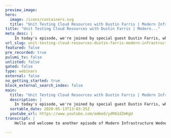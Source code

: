 ```yaml
---
preview_image:
hero:
  image: /icons/containers.svg
  title: "Unit Testing Cloud Resources with Dustin Farris | Modern Infrastructure Wednesday 2020-05-13"
title: "Unit Testing Cloud Resources with Dustin Farris | Modern..."
meta_desc: |
    In today's episode, we're joined by special guest Dustin Farris, who walks us through a testing example from his work in higher education. You can ...
url_slug: unit-testing-cloud-resources-dustin-farris-modern-infrastructure-wednesday-20200513
featured: false
pre_recorded: true
pulumi_tv: false
unlisted: false
gated: false
type: webinars
external: false
no_getting_started: true
block_external_search_index: false
main:
  title: "Unit Testing Cloud Resources with Dustin Farris | Modern Infrastructure Wednesday 2020-05-13"
  description: |
    In today's episode, we're joined by special guest Dustin Farris, who walks us through a testing example from his work in higher education. You can find the code for today's episode at https://github.com/pulumi/pulumitv/tree/master/modern-infrastructure-wednesday/2020-05-13  The examples are in TypeScript, but Pulumi makes it easy to stand up infrastructure in your favorite languages including Python, Go, and .NET - saving time over legacy tools like CloudFormation and Hashicorp Terraform.  https://www.pulumi.com/docs/get-started/?utm_campaign=PulumiTV&utm_source=youtube.com&utm_medium=video
  sortable_date: 2020-05-13T13:03:25Z
  youtube_url: https://www.youtube.com/embed/ydR61dZmKgU
transcript: |
    Hello and welcome to another episode of Modern Infrastructure Wednesday. I'm your host, Lee Zen. Today I'm joined by our special guest, Dustin Farris, he's an engineering consultant in higher education and he's going to be talking to us about testing infrastructure as code Dustin. Welcome to the show. Thanks Lee. It's great to be here and I understand you're a super user of bloomy and your daily job. Uh Maybe you could talk to us a little bit about what you guys do with bloomy. Um Yeah, sure. So we use Pulumi a lot. Pulumi is our infrastructure as code solution. Um We use Pulumi to stand up data lake infrastructure where uh we have various Amazon resources that bring in data from across the university. Um centralize it, run some ETL and then make that available to other services and other analysts and departments that need that data for their own uses. Awesome. And I guess we have some of the code here today that's kind of representative of your actual code. Maybe we can uh jump into some of this and see what's going on. Yeah, sure. So um one of the most critical uh aspects of a data lake is the security of it, especially in Higher Ed. Um There's a lot of sensitive data that you wanna make sure that you're protecting. So we take security very seriously. It's something that uh we're constantly thinking about and we use Pulumi uh to stand up infrastructure, um that is just dedicated for just that goal. Um On the left here is some sample infrastructure that uses Pulumi to stand up a Lambda um that brings in data from Aws config and for anyone who's not familiar with Aws config it gives you kind of a report on all the Amazon resources that you have in your account. And then there's another lander here that hits the Pulumi API and brings in information about our stack which has all the resources that Pulumi thinks are in our account. And then we kick off a spark job that compares those two data sets and lets us know if there's anything that's in our account that Pulumi is not aware of. And, you know, we get a report that we can look at and analyze and audit to see if you know, there's something we need to look into. Maybe a developer spun up a resource and forgot to tear it down without using Pulumi or, you know, maybe there's a security concern that we need to look into. That's awesome. I love that there's like a very meta aspect of using Pulumi to audit to make sure that all your resources are managed by Pulumi. Um And so I assume, you know, obviously the, the, the correctness of this code is super critical as well. Um And so you do a lot of testing for this. Yeah, absolutely. Um Yeah, like I said, I can't, I can't overemphasize how important security is to us. And part of that means writing unit test to make sure that our policies and our roles and everything else is configured, the way we think it's the way we think it's configured and stays that way. Um So we have a whole, you know, a load of unit tests um near 100% code coverage to make sure that everything that we've instantiated in Polonius configured, the way we think it is. That's awesome. That's awesome. That's super impressive. Um If you don't mind, could you walk us through just the kind of how, how the testing is set up? Sure. So, um a little bit of history uh when we first got started, um we were unit testing by pulling in resources and then using a, a sign on and no Js to mock various things um that became kind of problematic. Uh because in order to do that, we had to like constantly reload um the uh node modules, um which could be time consuming. So our test suite took a while um with the recent release of Pulumi Pulumi 2.0. Um there's now the ability to mock resources baked right into Pulumi and using that, um we're able to actually mock out the things we need to. Uh And it's really quick. Uh Let me just show you this test setup file. So this is an example of how we use the new set MOX feature. Uh And what, what this is doing for us, it allows us to take any resource that gets instantiated in Pulumi. Um set up a call back, that sort of intercepts the inputs that come in and we can sort of set up uh a uh an output, a set of outputs for that resource. And this is obviously all in test mode and that allows us to mock things like the A RN things that would normally be given to us uh at run time by the provider that we don't have available to us when we're testing. Uh This allows us to sort of step in and insert some mock values. So for instance, here, online 14, you can see that whenever a new resource is a new resource is uh created. Um We're giving it an A RN which is set to the value of the thing's name dash A RN. So obviously, this isn't what the real A RN would be, but this is something that we can know in advance we can assert against when we write our unit tests. Awesome. And so this helped you test a lot faster, I assume. Oh yeah, like I said before, in order to do this, we were using sign on to mock the A RN of various resources whenever an A RN was needed for a unit test. And in order to have that mock put in place before the resources instantiated, we had to put the mock in place and then sort of reload the module and we had to do that for like every test. Um And we have hundreds of them. Uh and that ended up in a run time, you know, upwards of 20 minutes or more depending on like what machine we're running it on. Um When we switched over to this new feature, the set Mox feature um that reduced our run time from like 15 to 20 minutes down to like 15 to 30 seconds. Wow. Amazing. Cool. Um And obviously, you know, for this show, we're not gonna have the time to go through all the tests. Uh But maybe we could walk through, maybe writing a couple tests. Yeah, sure. Uh Like I said, um this sample code you see here sort of simulates um what I referred to earlier architecture that uh compares aws config data with our Pulumi stack information and lets us know if there's any outlier resources. And as part of this, um there's a Lambda role in policy um that's already been written here, there's a Lambda role um that, you know, that the Lambda uses when it's invoked uh when it executes and then there's a policy um for that role. Um you know, that allows that LAMBDA to do the things it needs to do uh to get the data from Pulumi. So I've got a role, I've got a policy. What's missing here is an attachment. I need to attach the policy to the role. That's a, that's an aws uh notion. Whenever you have a role of policy, you put the two together via a uh an attachment. So for test driven development, what I might do is open up a spec file which I've got, you know, I've kind of got an empty one here and describe the thing that I want to test the thing that I want to create. So what I want to add to this uh infrastructure code is an attachment and what should that attachment do? Well, it should attach uh the Lambda policy and it should um you know, it should attach to uh it should attach to the, the lambda roll. So attaches the policy and attaches to the roll. And uh if I, if I run this using MOCA, which is a common no Js uh testing library, um You can see I've got two pending tests here and this is kind of like a to do list for me now. Um So I know the two things that this attachment needs to do. And in my watcher over here, I can see uh what's still pending and now I can start to fill in some of these tests and for attaching the LAMBDA policy, really, I just need to assert that the uh that the LAMB does policy A RM is equal to the land of policies they are in and to, to get these values, I need to actually get at those outputs. So I'm gonna wrap both of these like so and so that's like a helper function. You've, you've written, I guess, right? So this get output function. You can see I'm importing it from test helpers here. Um That's a helper that takes a Pulumi resources output and kind of converts it into a promise which allows me to await it here in this uh a sync test. So it's nothing super fancy. Uh It just allows me to do this a quality assertion. Uh So you can see, I've got two, I've got two compiler errors here in my editor. Uh And that's because I haven't actually imported these yet. So I can import uh attachment and the lambda policy from the Pulumi extract module. OK? And I can save that. And now I'm gonna get another compiler error because I don't actually have um attachment defined yet. And you can see over here moca the Moa Watchers blowing up because I, I save that mocha reloaded and I'm getting that compiler over here as well that attachment isn't defined. Um So I can fix that, I can go back into the uh the implementation here and I can export um the attachment and just for kicks, I'm gonna just set it to just kind of a random string here just to see just to kind of show what happens, wanna reboot my Emo Watcher. And you can see I'm getting another compiler and this is saying that the property policy A RN does not exist on the type of string. And this is another way that Pulumi helps us uh be productive. Um not just by the ability to do test driven development, but because we can use a type safe language like typescript, I know right away when things aren't put together quite right. So I'm getting this, uh I'm getting this type error, you know, policy error doesn't, well, that's because I don't have this, I don't have, I'm not using the right type here. I can fix that by saying this is actually a and I am role policy attachment and I'll just give that a name. This is for my lambda roll policy attachment. And again, you know, being able to use to type safe language is great right here in my editor, I already know that I have required arguments for the second argument. This must be a, a type that has policy A RN and role. So I know right away what arguments I need to provide for a role, policy attachment. I need a policy A RN, you know, and I need a role uh OK, So I've defined this. Um, this is, you know, passing the type checker uh because I have the required arguments. You can see, I, I haven't actually put any values yet, but as far as uh the compiler is concerned, you know, that's fine. Um You can see now I've, you know, I've eliminated all my compile errors in my test as well. So I'm gonna go ahead and reboot uh the Moca watcher here. Yeah, I I can. Well, that's rebooting and see how this is totally the, the kind of test that's super critical for this kind of infrastructure. You wanna make sure that, you know, this role doesn't have the wrong policy or the, the the set of permissions it shouldn't have. Exactly. Yeah, it's like we said before, I mean, you take security very seriously and this policy, this attachment, you know, if this attachment was putting the wrong policy that was maybe too permissive onto this role, there's a potential for this lambda to be able to do things and access data that it's not supposed to be, it's not supposed to see. Um Yeah, so it's, it's just critical that we have this good unit test coverage. Um So you can see that I've got this failing test now. Um And that's because, you know, my policy, I is not equal to um the LAMBDA policies they are in and what I want to call attention to on the right here in the output you know, you might expect that an actual um I'm expecting this, my actual was this bogus stream that I put in and this lambda dash policy dash A RN that's coming from the Pulumi resource monitor mocking feature that I showed earlier where I was able to mock the A RN of any resource by just providing a mock value of its name dash A RN. So this is how I'm able to write a unit test against something that would normally only be available after this was applied. Um So again, we've got a failing test here, we can go ahead and fix that. So we're gonna set this policy A RN to be uh the actual LAMBDA policies A RN. And now you can see I've got one passing test and one pinning test and then just real quickly, we'll go ahead and, and put in this other guy um that it attaches to the lambda roll. This is, we can just copy and paste this. Uh This is gonna be the, the role and we want it to be equal to the lambda uh role of the lender rolls name. How this can I give you want the function to be uh A? That's right. Thanks. OK. So, um again, I'm getting a compiler because I haven't imported the Lander roll. So I'll go ahead and fix that. Uh no more compile errors, but it is a failing test because the expected name, Pulumi extract Lamb the roll is not equal to this empty string value. I've got up here, I can fix that by just putting in the Lander roll name and I've got two passing tests. I've got a successfully implemented uh attachment and that can go into our test suite and be checked every time new code is committed to this repository. That's awesome. That's so great. And yeah, so I guess in the future as you make changes, you'll always know that this is working the way you expect it to. Exactly. And because it's so fast now, I mean, you can see, you know, two milliseconds, three milliseconds, I mean, the whole, you know, we've got hundreds of these and they run, you know, in, in like, you know, 10 to 20 seconds, you know, developers are not um developers are encouraged to write these because they're so fast, like they're easy to write. They actually help you write good code by, you know, engaging in test driven development in this way. Awesome. Well, thanks so much for joining us on the show, Dustin. Thanks so much for your, for walking us through all this. This was great. Uh Hopefully people who are watching at home, you too can check out the testing features in Pulumi uh and uh get all your code uh tested the way that uh that Dustin is great. Thanks a lot, Lee. Thanks so much and uh please like subscribe uh and uh continue following Pulumi on Twitter and we'll see you next time on moderate infrastructure Wednesday. Thanks very much.

---
```

